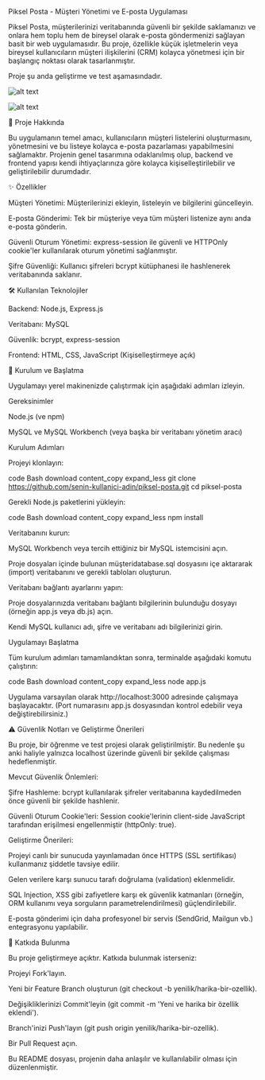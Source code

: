 Piksel Posta - Müşteri Yönetimi ve E-posta Uygulaması

Piksel Posta, müşterilerinizi veritabanında güvenli bir şekilde saklamanızı ve onlara hem toplu hem de bireysel olarak e-posta göndermenizi sağlayan basit bir web uygulamasıdır. Bu proje, özellikle küçük işletmelerin veya bireysel kullanıcıların müşteri ilişkilerini (CRM) kolayca yönetmesi için bir başlangıç noktası olarak tasarlanmıştır.

Proje şu anda geliştirme ve test aşamasındadır.

![alt text](https://github.com/user-attachments/assets/47e3015d-e417-4eae-ab10-b9194f5e3b14)


![alt text](https://github.com/user-attachments/assets/391fe442-54bb-4d33-b76f-a3e69a2971d7)

📝 Proje Hakkında

Bu uygulamanın temel amacı, kullanıcıların müşteri listelerini oluşturmasını, yönetmesini ve bu listeye kolayca e-posta pazarlaması yapabilmesini sağlamaktır. Projenin genel tasarımına odaklanılmış olup, backend ve frontend yapısı kendi ihtiyaçlarınıza göre kolayca kişiselleştirilebilir ve geliştirilebilir durumdadır.

✨ Özellikler

Müşteri Yönetimi: Müşterilerinizi ekleyin, listeleyin ve bilgilerini güncelleyin.

E-posta Gönderimi: Tek bir müşteriye veya tüm müşteri listenize aynı anda e-posta gönderin.

Güvenli Oturum Yönetimi: express-session ile güvenli ve HTTPOnly cookie'ler kullanılarak oturum yönetimi sağlanmıştır.

Şifre Güvenliği: Kullanıcı şifreleri bcrypt kütüphanesi ile hashlenerek veritabanında saklanır.

🛠️ Kullanılan Teknolojiler

Backend: Node.js, Express.js

Veritabanı: MySQL

Güvenlik: bcrypt, express-session

Frontend: HTML, CSS, JavaScript (Kişiselleştirmeye açık)

🚀 Kurulum ve Başlatma

Uygulamayı yerel makinenizde çalıştırmak için aşağıdaki adımları izleyin.

Gereksinimler

Node.js (ve npm)

MySQL ve MySQL Workbench (veya başka bir veritabanı yönetim aracı)

Kurulum Adımları

Projeyi klonlayın:

code
Bash
download
content_copy
expand_less
git clone https://github.com/senin-kullanici-adin/piksel-posta.git
cd piksel-posta

Gerekli Node.js paketlerini yükleyin:

code
Bash
download
content_copy
expand_less
npm install

Veritabanını kurun:

MySQL Workbench veya tercih ettiğiniz bir MySQL istemcisini açın.

Proje dosyaları içinde bulunan müşteridatabase.sql dosyasını içe aktararak (import) veritabanını ve gerekli tabloları oluşturun.

Veritabanı bağlantı ayarlarını yapın:

Proje dosyalarınızda veritabanı bağlantı bilgilerinin bulunduğu dosyayı (örneğin app.js veya db.js) açın.

Kendi MySQL kullanıcı adı, şifre ve veritabanı adı bilgilerinizi girin.

Uygulamayı Başlatma

Tüm kurulum adımları tamamlandıktan sonra, terminalde aşağıdaki komutu çalıştırın:

code
Bash
download
content_copy
expand_less
node app.js

Uygulama varsayılan olarak http://localhost:3000 adresinde çalışmaya başlayacaktır. (Port numarasını app.js dosyasından kontrol edebilir veya değiştirebilirsiniz.)

⚠️ Güvenlik Notları ve Geliştirme Önerileri

Bu proje, bir öğrenme ve test projesi olarak geliştirilmiştir. Bu nedenle şu anki haliyle yalnızca localhost üzerinde güvenli bir şekilde çalışması hedeflenmiştir.

Mevcut Güvenlik Önlemleri:

Şifre Hashleme: bcrypt kullanılarak şifreler veritabanına kaydedilmeden önce güvenli bir şekilde hashlenir.

Güvenli Oturum Cookie'leri: Session cookie'lerinin client-side JavaScript tarafından erişilmesi engellenmiştir (httpOnly: true).

Geliştirme Önerileri:

Projeyi canlı bir sunucuda yayınlamadan önce HTTPS (SSL sertifikası) kullanmanız şiddetle tavsiye edilir.

Gelen verilere karşı sunucu tarafı doğrulama (validation) eklenmelidir.

SQL Injection, XSS gibi zafiyetlere karşı ek güvenlik katmanları (örneğin, ORM kullanımı veya sorguların parametrelendirilmesi) güçlendirilebilir.

E-posta gönderimi için daha profesyonel bir servis (SendGrid, Mailgun vb.) entegrasyonu yapılabilir.

🤝 Katkıda Bulunma

Bu proje geliştirmeye açıktır. Katkıda bulunmak isterseniz:

Projeyi Fork'layın.

Yeni bir Feature Branch oluşturun (git checkout -b yenilik/harika-bir-ozellik).

Değişikliklerinizi Commit'leyin (git commit -m 'Yeni ve harika bir özellik eklendi').

Branch'inizi Push'layın (git push origin yenilik/harika-bir-ozellik).

Bir Pull Request açın.

Bu README dosyası, projenin daha anlaşılır ve kullanılabilir olması için düzenlenmiştir.
